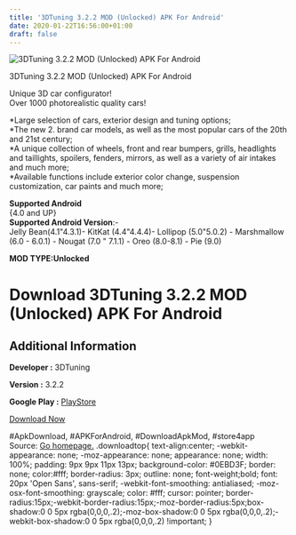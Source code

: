 ```yaml
---
title: '3DTuning 3.2.2 MOD (Unlocked) APK For Android'
date: 2020-01-22T16:56:00+01:00
draft: false
---
```


![3DTuning 3.2.2 MOD (Unlocked) APK For Android](https://i2.wp.com/apkhome.net/wp-content/uploads/2020/01/3DTuning-3.2.2-MOD-Unlocked.png "3DTuning 3.2.2 MOD (Unlocked) APK For Android")

  

3DTuning 3.2.2 MOD (Unlocked) APK For Android

Unique 3D car configurator!  
Over 1000 photorealistic quality cars!

\*Large selection of cars, exterior design and tuning options;  
\*The new 2. brand car models, as well as the most popular cars of the 20th and 21st century;  
\*A unique collection of wheels, front and rear bumpers, grills, headlights and taillights, spoilers, fenders, mirrors, as well as a variety of air intakes and much more;  
\*Available functions include exterior color change, suspension customization, car paints and much more;

**Supported Android**  
{4.0 and UP}  
**Supported Android Version**:-  
Jelly Bean(4.1"4.3.1)- KitKat (4.4"4.4.4)- Lollipop (5.0"5.0.2) - Marshmallow (6.0 - 6.0.1) - Nougat (7.0 " 7.1.1) - Oreo (8.0-8.1) - Pie (9.0)

**MOD TYPE:Unlocked**

Download 3DTuning 3.2.2 MOD (Unlocked) APK For Android
======================================================

Additional Information
----------------------

**Developer :** 3DTuning

**Version :** 3.2.2

**Google Play :** [PlayStore](https://play.google.com/store/apps/details?id=air.com.A3dtuning.Tuning3D)

  

[Download Now](https://store4app.co/post/3dtuning-3-2-2-mod-unlocked-apk-for-android_1579707756)

  
#ApkDownload, #APKForAndroid, #DownloadApkMod, #store4app  
Source: [Go homepage.](https://store4app.co/post/3dtuning-3-2-2-mod-unlocked-apk-for-android_1579707756) .downloadtop{ text-align:center; -webkit-appearance: none; -moz-appearance: none; appearance: none; width: 100%; padding: 9px 9px 11px 13px; background-color: #0EBD3F; border: none; color:#fff; border-radius: 3px; outline: none; font-weight;bold; font: 20px 'Open Sans', sans-serif; -webkit-font-smoothing: antialiased; -moz-osx-font-smoothing: grayscale; color: #fff; cursor: pointer; border-radius:15px;-webkit-border-radius:15px;-moz-border-radius:5px;box-shadow:0 0 5px rgba(0,0,0,.2);-moz-box-shadow:0 0 5px rgba(0,0,0,.2);-webkit-box-shadow:0 0 5px rgba(0,0,0,.2) !important; }